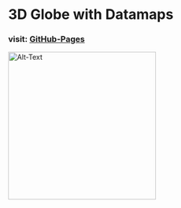 # 3D Globe with Datamaps

### visit: [GitHub-Pages](https://odysseyofcoding.github.io/DataMaps3DPublic/)

<img src="https://github.com/odysseyofcoding/DataMaps3DPublic/assets/74965926/bf431a7d-09a4-4e45-ac4e-a952580730ad" alt="Alt-Text" width="300" height="300">
